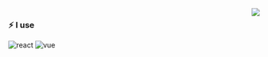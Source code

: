 <img src="https://github-readme-stats.vercel.app/api?username=iocdacc" align="right" />

### ⚡ I use

![react](https://img.shields.io/badge/React-%20-white?style=social&logo=react)
![vue](https://img.shields.io/badge/vue-%20-white?style=social&logo=vue.js&logoColor=41b883)
